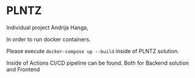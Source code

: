 # PLNTZ


Individual project Andrija Hanga,

In order to run docker containers. 

Please execute `docker-compose up --build` inside of PLNTZ solution.


Inside of Actions CI/CD pipeline can be found. Both for Backend solution and Frontend
